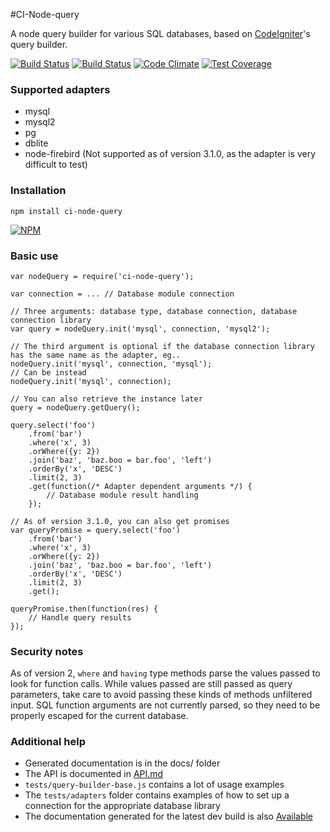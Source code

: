 #CI-Node-query

A node query builder for various SQL databases, based on [CodeIgniter](http://www.codeigniter.com/user_guide/database/query_builder.html)'s query builder.

[![Build Status](https://jenkins.timshomepage.net/buildStatus/icon?job=node-query)](https://jenkins.timshomepage.net/job/node-query/)
[![Build Status](https://travis-ci.org/timw4mail/node-query.svg?branch=master)](https://travis-ci.org/timw4mail/node-query)
[![Code Climate](https://codeclimate.com/github/timw4mail/node-query/badges/gpa.svg)](https://codeclimate.com/github/timw4mail/node-query)
[![Test Coverage](https://codeclimate.com/github/timw4mail/node-query/badges/coverage.svg)](https://codeclimate.com/github/timw4mail/node-query/coverage)

### Supported adapters

* mysql
* mysql2
* pg
* dblite
* node-firebird (Not supported as of version 3.1.0, as the adapter is very difficult to test)

### Installation

	npm install ci-node-query

[![NPM](https://nodei.co/npm/ci-node-query.png?downloads=true&downloadRank=true)](https://nodei.co/npm/ci-node-query/)

### Basic use

	var nodeQuery = require('ci-node-query');

	var connection = ... // Database module connection

	// Three arguments: database type, database connection, database connection library
	var query = nodeQuery.init('mysql', connection, 'mysql2');

	// The third argument is optional if the database connection library has the same name as the adapter, eg..
	nodeQuery.init('mysql', connection, 'mysql');
	// Can be instead
	nodeQuery.init('mysql', connection);

	// You can also retrieve the instance later
	query = nodeQuery.getQuery();

	query.select('foo')
		.from('bar')
		.where('x', 3)
		.orWhere({y: 2})
		.join('baz', 'baz.boo = bar.foo', 'left')
		.orderBy('x', 'DESC')
		.limit(2, 3)
		.get(function(/* Adapter dependent arguments */) {
			// Database module result handling
		});

	// As of version 3.1.0, you can also get promises
	var queryPromise = query.select('foo')
		.from('bar')
		.where('x', 3)
		.orWhere({y: 2})
		.join('baz', 'baz.boo = bar.foo', 'left')
		.orderBy('x', 'DESC')
		.limit(2, 3)
		.get();

	queryPromise.then(function(res) {
		// Handle query results
	});

### Security notes
As of version 2, `where` and `having` type methods parse the values passed to look for function calls. While values passed are still passed as query parameters, take care to avoid passing these kinds of methods unfiltered input. SQL function arguments are not currently parsed, so they need to be properly escaped for the current database.


### Additional help

* Generated documentation is in the docs/ folder
* The API is documented in [API.md](./API.md)
* `tests/query-builder-base.js`	contains a lot of usage examples
* The `tests/adapters` folder contains examples of how to set up a connection for the appropriate database library
* The documentation generated for the latest dev build is also [Available](https://github.timshomepage.net/node-query/docs/)

